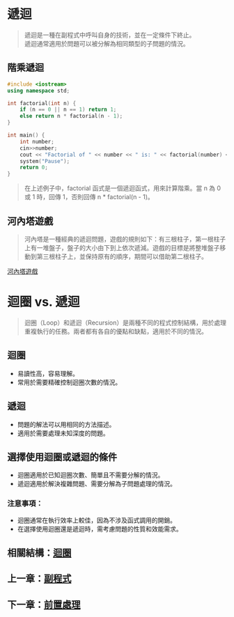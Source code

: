 # 遞迴

> 遞迴是一種在副程式中呼叫自身的技術，並在一定條件下終止。  
> 遞迴通常適用於問題可以被分解為相同類型的子問題的情況。

## 階乘遞迴

```cpp
#include <iostream>
using namespace std;

int factorial(int n) {
    if (n == 0 || n == 1) return 1;
    else return n * factorial(n - 1);
}

int main() {
    int number;
    cin>>number;
    cout << "Factorial of " << number << " is: " << factorial(number) << endl;
    system("Pause");
    return 0;
}
```
> 在上述例子中，factorial 函式是一個遞迴函式，用來計算階乘。當 n 為 0 或 1 時，回傳 1，否則回傳 n * factorial(n - 1)。

## 河內塔遊戲

> 河內塔是一種經典的遞迴問題，遊戲的規則如下：有三根柱子，第一根柱子上有一堆盤子，盤子的大小由下到上依次遞減。遊戲的目標是將整堆盤子移動到第三根柱子上，並保持原有的順序，期間可以借助第二根柱子。

[河內塔遊戲](https://www.novelgames.com/zh-HK/tower/)

# 迴圈 vs. 遞迴

> 迴圈（Loop）和遞迴（Recursion）是兩種不同的程式控制結構，用於處理重複執行的任務。兩者都有各自的優點和缺點，適用於不同的情況。

## 迴圈
- 易讀性高，容易理解。
- 常用於需要精確控制迴圈次數的情況。

## 遞迴
- 問題的解法可以用相同的方法描述。
- 適用於需要處理未知深度的問題。

## 選擇使用迴圈或遞迴的條件
- 迴圈適用於已知迴圈次數、簡單且不需要分解的情況。
- 遞迴適用於解決複雜問題、需要分解為子問題處理的情況。

### 注意事項：
- 迴圈通常在執行效率上較佳，因為不涉及函式調用的開銷。
- 在選擇使用迴圈還是遞迴時，需考慮問題的性質和效能需求。

## 相關結構：[迴圈](https://github.com/xixa3333/C-Plus-Plus-Textbook/blob/main/%E8%BF%B4%E5%9C%88.md)
## 上一章：[副程式](https://github.com/xixa3333/C-Plus-Plus-Textbook/blob/main/%E5%89%AF%E7%A8%8B%E5%BC%8F.md)
## 下一章：[前置處理](https://github.com/xixa3333/C-Plus-Plus-Textbook/blob/main/%E5%89%8D%E7%BD%AE%E8%99%95%E7%90%86.md)
